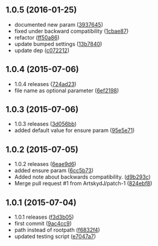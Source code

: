 <a name="1.0.5"></a>
## 1.0.5 (2016-01-25)


* documented new param ([3937645](https://github.com/kikobeats/tempfile2/commit/3937645))
* fixed under backward compatibility ([1cbae87](https://github.com/kikobeats/tempfile2/commit/1cbae87))
* refactor ([ff50a86](https://github.com/kikobeats/tempfile2/commit/ff50a86))
* update bumped settings ([13b7840](https://github.com/kikobeats/tempfile2/commit/13b7840))
* update dep ([c072212](https://github.com/kikobeats/tempfile2/commit/c072212))



<a name="1.0.4"></a>
## 1.0.4 (2015-07-06)


* 1.0.4 releases ([724ad23](https://github.com/kikobeats/tempfile2/commit/724ad23))
* file name as optional parameter ([6ef2198](https://github.com/kikobeats/tempfile2/commit/6ef2198))



<a name="1.0.3"></a>
## 1.0.3 (2015-07-06)


* 1.0.3 releases ([3d056bb](https://github.com/kikobeats/tempfile2/commit/3d056bb))
* added default value for ensure param ([95e5e71](https://github.com/kikobeats/tempfile2/commit/95e5e71))



<a name="1.0.2"></a>
## 1.0.2 (2015-07-05)


* 1.0.2 releases ([6eae9d6](https://github.com/kikobeats/tempfile2/commit/6eae9d6))
* added ensure param ([6cc5b73](https://github.com/kikobeats/tempfile2/commit/6cc5b73))
* Added note about backwards compatibility. ([d9b293c](https://github.com/kikobeats/tempfile2/commit/d9b293c))
* Merge pull request #1 from ArtskydJ/patch-1 ([824ebf8](https://github.com/kikobeats/tempfile2/commit/824ebf8))



<a name="1.0.1"></a>
## 1.0.1 (2015-07-04)


* 1.0.1 releases ([f3d3b05](https://github.com/kikobeats/tempfile2/commit/f3d3b05))
* first commit ([9ac4cc9](https://github.com/kikobeats/tempfile2/commit/9ac4cc9))
* path instead of rootpath ([f6832f4](https://github.com/kikobeats/tempfile2/commit/f6832f4))
* updated testing script ([e7047a7](https://github.com/kikobeats/tempfile2/commit/e7047a7))



